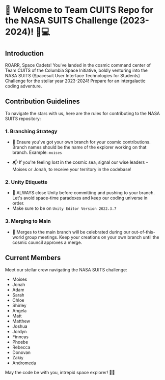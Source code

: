 # 🦁 Welcome to Team CUITS Repo for the NASA SUITS Challenge (2023-2024)! 🚀💻

## Introduction
ROARR, Space Cadets! You've landed in the cosmic command center of Team CUITS of the Columbia Space Initiative, boldly venturing into the NASA SUITS (Spacesuit User Interface Technologies for Students) Challenge for the stellar year 2023-2024! Prepare for an intergalactic coding adventure.

## Contribution Guidelines
To navigate the stars with us, here are the rules for contributing to the NASA SUITS repository:

### 1. Branching Strategy
- 🌲 Ensure you've got your own branch for your cosmic contributions. Branch names should be the name of the explorer working on that branch.
  Example: `moises`

- 📬 If you're feeling lost in the cosmic sea, signal our wise leaders - Moises or Jonah, to receive your territory in the codebase!

### 2. Unity Etiquette
- 🚀 ALWAYS close Unity before committing and pushing to your branch. Let's avoid space-time paradoxes and keep our coding universe in order.
- Make sure to be on `Unity Editor Version 2022.3.7`

### 3. Merging to Main
- 🚀 Merges to the main branch will be celebrated during our out-of-this-world group meetings. Keep your creations on your own branch until the cosmic council approves a merge.

## Current Members
Meet our stellar crew navigating the NASA SUITS challenge:

- Moises
- Jonah
- Adam
- Sarah
- Chloe
- Shirley
- Angela
- Matt
- Matthew
- Joshua
- Jordyn
- Finneas
- Phoebe
- Rebecca
- Donovan
- Zakiy
- Andromeda

May the code be with you, intrepid space explorer! 🚀🌌
